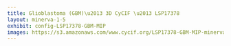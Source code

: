 ```yaml
---
title: Glioblastoma (GBM)\u2013 3D CyCIF \u2013 LSP17378
layout: minerva-1-5
exhibit: config-LSP17378-GBM-MIP
images: https://s3.amazonaws.com/www.cycif.org/LSP17378-GBM-MIP-minerva
---
```

